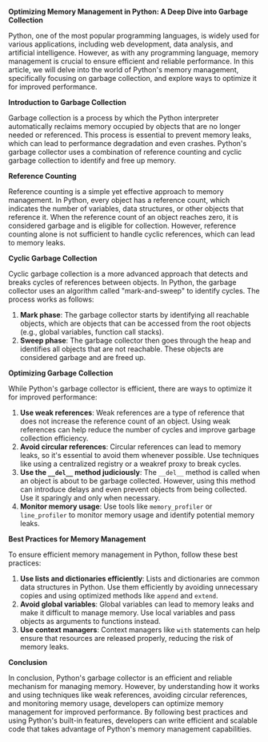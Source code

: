 **Optimizing Memory Management in Python: A Deep Dive into Garbage Collection**

Python, one of the most popular programming languages, is widely used for various applications, including web development, data analysis, and artificial intelligence. However, as with any programming language, memory management is crucial to ensure efficient and reliable performance. In this article, we will delve into the world of Python's memory management, specifically focusing on garbage collection, and explore ways to optimize it for improved performance.

**Introduction to Garbage Collection**

Garbage collection is a process by which the Python interpreter automatically reclaims memory occupied by objects that are no longer needed or referenced. This process is essential to prevent memory leaks, which can lead to performance degradation and even crashes. Python's garbage collector uses a combination of reference counting and cyclic garbage collection to identify and free up memory.

**Reference Counting**

Reference counting is a simple yet effective approach to memory management. In Python, every object has a reference count, which indicates the number of variables, data structures, or other objects that reference it. When the reference count of an object reaches zero, it is considered garbage and is eligible for collection. However, reference counting alone is not sufficient to handle cyclic references, which can lead to memory leaks.

**Cyclic Garbage Collection**

Cyclic garbage collection is a more advanced approach that detects and breaks cycles of references between objects. In Python, the garbage collector uses an algorithm called "mark-and-sweep" to identify cycles. The process works as follows:

1. **Mark phase**: The garbage collector starts by identifying all reachable objects, which are objects that can be accessed from the root objects (e.g., global variables, function call stacks).
2. **Sweep phase**: The garbage collector then goes through the heap and identifies all objects that are not reachable. These objects are considered garbage and are freed up.

**Optimizing Garbage Collection**

While Python's garbage collector is efficient, there are ways to optimize it for improved performance:

1. **Use weak references**: Weak references are a type of reference that does not increase the reference count of an object. Using weak references can help reduce the number of cycles and improve garbage collection efficiency.
2. **Avoid circular references**: Circular references can lead to memory leaks, so it's essential to avoid them whenever possible. Use techniques like using a centralized registry or a weakref proxy to break cycles.
3. **Use the `__del__` method judiciously**: The `__del__` method is called when an object is about to be garbage collected. However, using this method can introduce delays and even prevent objects from being collected. Use it sparingly and only when necessary.
4. **Monitor memory usage**: Use tools like `memory_profiler` or `line_profiler` to monitor memory usage and identify potential memory leaks.

**Best Practices for Memory Management**

To ensure efficient memory management in Python, follow these best practices:

1. **Use lists and dictionaries efficiently**: Lists and dictionaries are common data structures in Python. Use them efficiently by avoiding unnecessary copies and using optimized methods like `append` and `extend`.
2. **Avoid global variables**: Global variables can lead to memory leaks and make it difficult to manage memory. Use local variables and pass objects as arguments to functions instead.
3. **Use context managers**: Context managers like `with` statements can help ensure that resources are released properly, reducing the risk of memory leaks.

**Conclusion**

In conclusion, Python's garbage collector is an efficient and reliable mechanism for managing memory. However, by understanding how it works and using techniques like weak references, avoiding circular references, and monitoring memory usage, developers can optimize memory management for improved performance. By following best practices and using Python's built-in features, developers can write efficient and scalable code that takes advantage of Python's memory management capabilities.